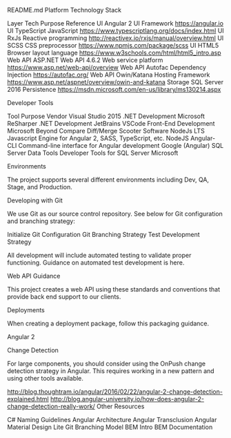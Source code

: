 README.md
Platform Technology Stack

Layer Tech Purpose Reference UI Angular 2 UI Framework https://angular.io  UI TypeScript JavaScript https://www.typescriptlang.org/docs/index.html  UI RxJs Reactive programming http://reactivex.io/rxjs/manual/overview.html  UI SCSS CSS preprocessor https://www.npmjs.com/package/scss  UI HTML5 Browser layout language https://www.w3schools.com/html/html5_intro.asp  Web API ASP.NET  Web API 4.6.2 Web service platform https://www.asp.net/web-api/overview  Web API Autofac Dependency Injection https://autofac.org/  Web API Owin/Katana Hosting Framework https://www.asp.net/aspnet/overview/owin-and-katana  Storage SQL Server 2016 Persistence https://msdn.microsoft.com/en-us/library/ms130214.aspx 

Developer Tools

Tool Purpose Vendor Visual Studio 2015 .NET Development Microsoft ReSharper .NET Development JetBrains VSCode Front-End Development Microsoft Beyond Compare Diff/Merge Scooter Software NodeJs LTS Javascript Engine for Angular 2, SASS, TypeScript, etc. NodeJS Angular-CLI Command-line interface for Angular development Google (Angular) SQL Server Data Tools Developer Tools for SQL Server Microsoft

Environments

The project supports several different environments including Dev, QA, Stage, and Production.

Developing with Git

We use Git as our source control repository. See below for Git configuration and branching strategy:

Initialize Git Configuration Git Branching Strategy Test Development Strategy

All development will include automated testing to validate proper functioning. Guidance on automated test development is here.

Web API Guidance

This project creates a web API using these standards and conventions that provide back end support to our clients.

Deployments

When creating a deployment package, follow this packaging guidance.

Angular 2

Change Detection

For large components, you should consider using the OnPush change detection strategy in Angular. This requires working in a new pattern and using other tools available.

http://blog.thoughtram.io/angular/2016/02/22/angular-2-change-detection-explained.html  http://blog.angular-university.io/how-does-angular-2-change-detection-really-work/  Other Resources

C# Naming Guidelines Angular Architecture Angular Transclusion Angular Material Design Lite Git Branching Model BEM Intro BEM Documentation
